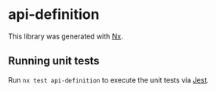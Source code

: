 # api-definition

This library was generated with [Nx](https://nx.dev).

## Running unit tests

Run `nx test api-definition` to execute the unit tests via [Jest](https://jestjs.io).

